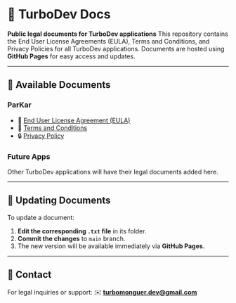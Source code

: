 # 📜 TurboDev Docs

**Public legal documents for TurboDev applications** 
This repository contains the End User License Agreements (EULA), Terms and Conditions, and Privacy Policies for all TurboDev applications. 
Documents are hosted using **GitHub Pages** for easy access and updates.

---

## 📂 Available Documents

### **ParKar**
- 📜 [End User License Agreement (EULA)](https://tuusuario.github.io/turbodev-docs/eula/EULA_ParKar.txt)
- 📄 [Terms and Conditions](https://tuusuario.github.io/turbodev-docs/terms_and_conditions/Terms_ParKar.txt)
- 🔒 [Privacy Policy](https://tuusuario.github.io/turbodev-docs/privacy_policy/Privacy_ParKar.txt)

### **Future Apps**
Other TurboDev applications will have their legal documents added here.

---

## 🔄 **Updating Documents**
To update a document:
1. **Edit the corresponding `.txt` file** in its folder.
2. **Commit the changes** to `main` branch.
3. The new version will be available immediately via **GitHub Pages**.

---

## 📧 Contact
For legal inquiries or support:
✉️ **turbomonguer.dev@gmail.com**
